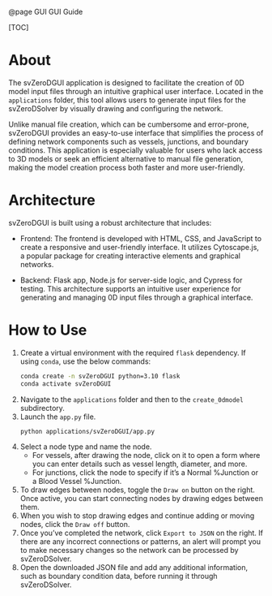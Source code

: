 @page GUI GUI Guide

[TOC]

# About
The svZeroDGUI application is designed to facilitate the creation of 0D model input files 
through an intuitive graphical user interface. Located in the `applications` folder, 
this tool allows users to generate input files for the svZeroDSolver by visually 
drawing and configuring the network. 

Unlike manual file creation, which can be 
cumbersome and error-prone, svZeroDGUI provides an easy-to-use interface that 
simplifies the process of defining network components such as vessels, junctions, and 
boundary conditions. This application is especially valuable for users who lack access to 
3D models or seek an efficient alternative to manual file generation, making the model creation 
process both faster and more user-friendly.


# Architecture

svZeroDGUI is built using a robust architecture that includes:
* Frontend: The frontend is developed with HTML, CSS, and JavaScript to create a 
responsive and user-friendly interface. It utilizes Cytoscape.js, a popular package for creating
interactive elements and graphical networks.

*  Backend: Flask app, Node.js for server-side logic, and Cypress for testing.
This architecture supports an intuitive user experience for 
generating and managing 0D input files through a graphical interface.


# How to Use
1. Create a virtual environment with the required `flask` dependency. If using `conda`, use the below commands:
    ```bash
    conda create -n svZeroDGUI python=3.10 flask
    conda activate svZeroDGUI
    ```
2. Navigate to the `applications` folder and then to the `create_0dmodel` subdirectory.
3. Launch the `app.py` file.
    ```bash
    python applications/svZeroDGUI/app.py
    ```
4. Select a node type and name the node.
    - For vessels, after drawing the node, click on it to open a form 
where you can enter details such as vessel length, diameter, and more.
    - For junctions, click the node to specify if it’s a Normal %Junction 
or a Blood Vessel %Junction.
5. To draw edges between nodes, toggle the `Draw on` button on the right. 
Once active, you can start connecting nodes by drawing edges between them.
6. When you wish to stop drawing edges and continue adding or moving nodes, 
click the `Draw off` button.
7. Once you’ve completed the network, click `Export to JSON` on the right. 
If there are any incorrect connections or patterns, an alert will prompt you 
to make necessary changes so the network can be processed by svZeroDSolver.
8. Open the downloaded JSON file and add any additional information, 
such as boundary condition data, before running it through svZeroDSolver.
